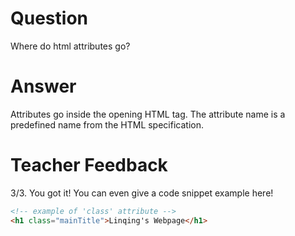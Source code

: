 # Question
Where do html attributes go?

# Answer
Attributes go inside the opening HTML tag. The attribute name is a predefined name from the HTML specification. 

# Teacher Feedback
3/3. You got it! You can even give a code snippet example here!

```html
<!-- example of 'class' attribute -->
<h1 class="mainTitle">Linqing's Webpage</h1>
```